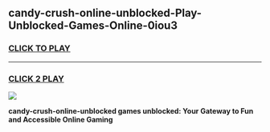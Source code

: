 
## candy-crush-online-unblocked-Play-Unblocked-Games-Online-0iou3
<h3>
<a href="https://premium76.site?title=candy-crush-online-unblocked&ref=25A">CLICK TO PLAY</a></h3>
<hr>

<h3>
<a href="https://premium76.site?title=candy-crush-online-unblocked&ref=25A">CLICK 2 PLAY</a>
  
</h3>

<a href="https://premium76.site?title=candy-crush-online-unblocked&ref=25A"><img src="https://clearcache.store/games.png"></a>


**candy-crush-online-unblocked games unblocked: Your Gateway to Fun and Accessible Online Gaming**
